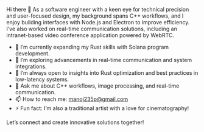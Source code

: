 Hi there 👋
As a software engineer with a keen eye for technical precision and user-focused design, my background spans C++ workflows, and I enjoy building interfaces with Node.js and Electron to improve efficiency. I’ve also worked on real-time communication solutions, including an intranet-based video conference application powered by WebRTC.

 - 🔭 I’m currently expanding my Rust skills with Solana program development.
 - 🌱 I’m exploring advancements in real-time communication and system integrations.
 - 🤔 I’m always open to insights into Rust optimization and best practices in low-latency systems.
 - 💬 Ask me about C++ workflows, image processing, and real-time communication.
 - 📫 How to reach me: manoj235p@gmail.com
 - ⚡ Fun fact: I’m also a traditional artist with a love for cinematography!
   
Let’s connect and create innovative solutions together!
